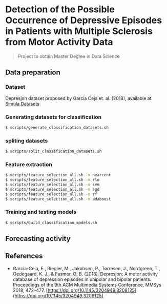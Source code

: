 # Detection of the Possible Occurrence of Depressive Episodes in Patients with Multiple Sclerosis from Motor Activity Data

> Project to obtain Master Degree in Data Science

## Data preparation
### Dataset
Depresjon dataset proposed by Garcia Ceja et. al. (2018), available at [Simula Datasets](https://datasets.simula.no/depresjon/)

### Generating datasets for classification

```bash
$ scripts/generate_classification_datasets.sh
```
### spliting datasets

```bash
$ scripts/split_classification_datasets.sh
```

### Feature extraction

```bash
$ scripts/feature_selection_all.sh -m nearcent
$ scripts/feature_selection_all.sh -m rlo
$ scripts/feature_selection_all.sh -m svm
$ scripts/feature_selection_all.sh -m sgd
$ scripts/feature_selection_all.sh -m rf
$ scripts/feature_selection_all.sh -m adaboost
```

### Training and testing models

```bash
$ scripts/build_classification_models.sh
```

## Forecasting activity


## References
- Garcia-Ceja, E., Riegler, M., Jakobsen, P., Tørresen, J., Nordgreen, T., Oedegaard, K. J., & Fasmer, O. B. (2018). Depresjon: A motor activity database of depression episodes in unipolar and bipolar patients. Proceedings of the 9th ACM Multimedia Systems Conference, MMSys 2018, 472–477. [https://doi.org/10.1145/3204949.3208125](https://doi.org/10.1145/3204949.3208125)